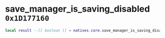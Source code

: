 # save_manager_is_saving_disabled `0x1D177160`

```lua
local result --[[ boolean ]] = natives.core.save_manager_is_saving_disabled()
```